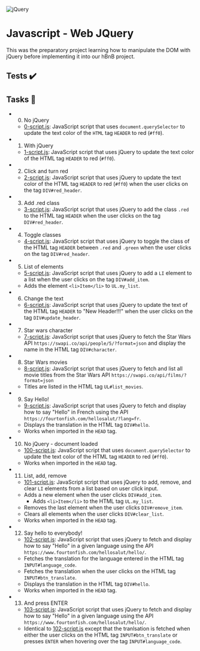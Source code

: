 ![jQuery](https://github.com/richard-1257/alx-higher_level_programming/assets/83041703/09521ab3-1eab-452f-a865-eb8a714d8f7f)


# Javascript - Web JQuery
This was the preparatory project learning how to manipulate the DOM with jQuery before implementing it into our hBnB project.

## Tests ✔️

## Tasks 📃
- 0. No jQuery
  - [0-script.js](https://github.com/richard-1257/alx-higher_level_programming/blob/master/0x15-javascript-web_jquery/0-script.js): JavaScript script that uses `document.querySelector` to update the text color of the `HTML` tag `HEADER` to red (`#ff0`). 

- 1. With jQuery
  - [1-script.js](https://github.com/richard-1257/alx-higher_level_programming/blob/master/0x15-javascript-web_jquery/1-script.js): JavaScript script that uses jQuery to update the text color of the HTML tag `HEADER` to red (`#ff0`). 

- 2. Click and turn red
  - [2-script.js](https://github.com/richard-1257/alx-higher_level_programming/blob/master/0x15-javascript-web_jquery/2-script.js): JavaScript script that uses jQuery to update the text color of the HTML tag `HEADER` to red (`#ff0`) when the user clicks on the tag `DIV#red_header`.

- 3. Add .red class
  - [3-script.js](https://github.com/richard-1257/alx-higher_level_programming/blob/master/0x15-javascript-web_jquery/3-script.js): JavaScript script that uses jQuery to add the class `.red` to the HTML tag `HEADER` when the user clicks on the tag `DIV#red_header`. 

- 4. Toggle classes
  - [4-script.js](https://github.com/richard-1257/alx-higher_level_programming/blob/master/0x15-javascript-web_jquery/4-script.js): JavaScript script that uses jQuery to toggle the class of the HTML tag `HEADER` between `.red` and `.green` when the user clicks on the tag `DIV#red_header`. 

- 5. List of elements
  - [5-script.js](https://github.com/richard-1257/alx-higher_level_programming/blob/master/0x15-javascript-web_jquery/5-script.js): JavaScript script that uses jQuery to add a `LI` element to a list when the user clicks on the tag `DIV#add_item`.
  - Adds the element `<li>Item</li>` to `UL.my_list`. 

- 6. Change the text
  - [6-script.js](https://github.com/richard-1257/alx-higher_level_programming/blob/master/0x15-javascript-web_jquery/6-script.js): JavaScript script that uses jQuery to update the text of the HTML tag `HEADER` to "New Header!!!" when the user clicks on the tag `DIV#update_header`.

- 7. Star wars character
  - [7-script.js](https://github.com/richard-1257/alx-higher_level_programming/blob/master/0x15-javascript-web_jquery/7-script.js): JavaScript script that uses jQuery to fetch the Star Wars API `https://swapi.co/api/people/5/?format=json` and display the name in the HTML tag `DIV#character`.

- 8. Star Wars movies
  - [8-script.js](https://github.com/richard-1257/alx-higher_level_programming/blob/master/0x15-javascript-web_jquery/8-script.js): JavaScript script that uses jQuery to fetch and list all movie titles from the Star Wars API `https://swapi.co/api/films/?format=json`
  - Titles are listed in the HTML tag `UL#list_movies`. 

- 9. Say Hello!
  - [9-script.js](https://github.com/richard-1257/alx-higher_level_programming/blob/master/0x15-javascript-web_jquery/9-script.js): JavaScript script that uses jQuery to fetch and display how to say "Hello" in French using the API `https://fourtonfish.com/hellosalut/?lang=fr`.
  - Displays the translation in the HTML tag `DIV#hello`.
  - Works when imported in the `HEAD` tag. 

- 10. No jQuery - document loaded
  - [100-script.js](https://github.com/richard-1257/alx-higher_level_programming/blob/master/0x15-javascript-web_jquery/100-script.js):  JavaScript script that uses `document.querySelector` to update the text color of the HTML tag `HEADER` to red (`#ff0`).
  - Works when imported in the `HEAD` tag.

- 11. List, add, remove
  - [101-script.js](https://github.com/richard-1257/alx-higher_level_programming/blob/master/0x15-javascript-web_jquery/101-script.js): JavaScript script that uses jQuery to add, remove, and clear `LI` elements from a list based on user click input.
  - Adds a new element when the user clicks `DIV#add_item`.
    - Adds `<li>Item</li>` to the HTML tag `UL.my_list`.
  - Removes the last element when the user clicks `DIV#remove_item`.
  - Clears all elements when the user clicks `DIV#clear_list`.
  - Works when imported in the `HEAD` tag. 

- 12. Say hello to everybody!
  - [102-script.js](https://github.com/richard-1257/alx-higher_level_programming/blob/master/0x15-javascript-web_jquery/102-script.js): JavaScript script that uses jQuery to fetch and display how to say "Hello" in a given language using the API `https://www.fourtonfish.com/hellosalut/hello/`.
  - Fetches the translation for the language entered in the HTML tag `INPUT#language_code`.
  - Fetches the translation when the user clicks on the HTML tag `INPUT#btn_translate`.
  - Displays the translation in the HTML tag `DIV#hello`.
  - Works when imported in the `HEAD` tag. 

- 13. And press ENTER
  - [103-script.js](https://github.com/richard-1257/alx-higher_level_programming/blob/master/0x15-javascript-web_jquery/103-script.js): JavaScript script that uses jQuery to fetch and display how to say "Hello" in a given language using the API `https://www.fourtonfish.com/hellosalut/hello/`.
  - Identical to [102-script.js](https://github.com/richard-1257/alx-higher_level_programming/blob/master/0x15-javascript-web_jquery/102-script.js) except that the tranlsation is fetched when either the user clicks on the HTML tag `INPUT#btn_translate` or presses `ENTER` when hovering over the tag `INPUT#language_code`. 
